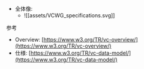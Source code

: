 - 全体像:
	- ![[assets/VCWG_specifications.svg]]

参考
- Overview: [https://www.w3.org/TR/vc-overview/](https://www.w3.org/TR/vc-overview/)
- 仕様: [https://www.w3.org/TR/vc-data-model/](https://www.w3.org/TR/vc-data-model/)
